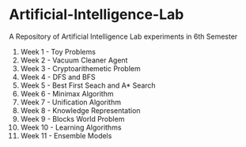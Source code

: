# Artificial-Intelligence-Lab
A Repository of Artificial Intelligence Lab experiments in 6th Semester

1) Week 1 - Toy Problems
2) Week 2 - Vacuum Cleaner Agent
3) Week 3 - Cryptoarithemetic Problem
4) Week 4 - DFS and BFS
5) Week 5 - Best First Seach and A* Search
6) Week 6 - Minimax Algorithm
7) Week 7 - Unification Algorithm
8) Week 8 - Knowledge Representation
9) Week 9 - Blocks World Problem
10) Week 10 - Learning Algorithms
11) Week 11 - Ensemble Models

